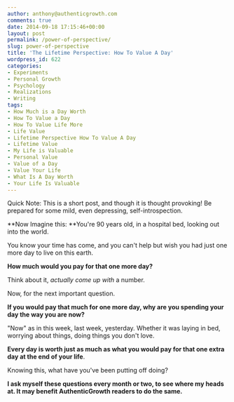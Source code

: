 ```yaml
---
author: anthony@authenticgrowth.com
comments: true
date: 2014-09-18 17:15:46+00:00
layout: post
permalink: /power-of-perspective/
slug: power-of-perspective
title: 'The Lifetime Perspective: How To Value A Day'
wordpress_id: 622
categories:
- Experiments
- Personal Growth
- Psychology
- Realizations
- Writing
tags:
- How Much is a Day Worth
- How To Value a Day
- How To Value Life More
- Life Value
- Lifetime Perspective How To Value A Day
- Lifetime Value
- My Life is Valuable
- Personal Value
- Value of a Day
- Value Your Life
- What Is A Day Worth
- Your Life Is Valuable
---
```


Quick Note: This is a short post, and though it is thought provoking! Be prepared for some mild, even depressing, self-introspection.

**Now Imagine this: **You're 90 years old, in a hospital bed, looking out into the world.

You know your time has come, and you can't help but wish you had just one more day to live on this earth.

**How much would you pay for that one more day?**

Think about it, _actually_ _come up with_ a number.

Now, for the next important question.

**If you would pay that much for one more day, why are you spending your day the way you are now?**

"Now" as in this week, last week, yesterday. Whether it was laying in bed, worrying about things, doing things you don't love.

**Every day is worth just as much as what you would pay for that one extra day at the end of your life**.

Knowing this, what have you've been putting off doing?

**I ask myself these questions every month or two, to see where my heads at. It may benefit AuthenticGrowth readers to do the same.**

